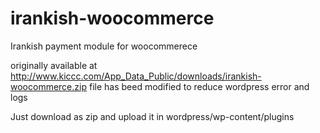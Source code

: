 # irankish-woocommerce
Irankish payment module for woocommerece

originally available at http://www.kiccc.com/App_Data_Public/downloads/irankish-woocommerce.zip
file has beed modified to reduce wordpress error and logs

Just download as zip and upload it in wordpress/wp-content/plugins
